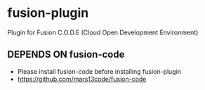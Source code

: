 # fusion-plugin

Plugin for Fusion C.O.D.E (Cloud Open Development Environment)

## DEPENDS ON fusion-code

* Please install fusion-code before installing fusion-plugin
* https://github.com/mars13code/fusion-code

